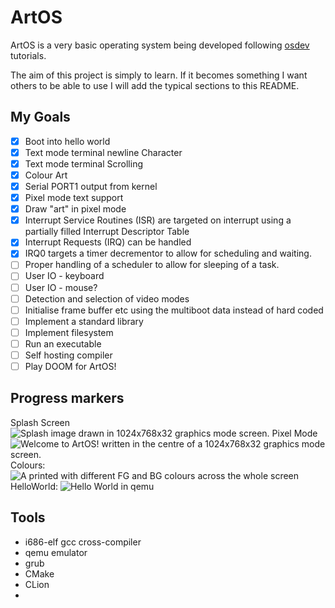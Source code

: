 # ArtOS
ArtOS is a very basic operating system being developed following [osdev](https://wiki.osdev.org/Bare_Bones) tutorials. 

The aim of this project is simply to learn. If it becomes something I want others to be able to use I will add the typical sections to this README.

## My Goals
- [x] Boot into hello world
- [x] Text mode terminal newline Character
- [x] Text mode terminal Scrolling
- [x] Colour Art
- [x] Serial PORT1 output from kernel
- [x] Pixel mode text support
- [x] Draw "art" in pixel mode
- [x] Interrupt Service Routines (ISR) are targeted on interrupt using a partially filled Interrupt Descriptor Table
- [x] Interrupt Requests (IRQ) can be handled
- [x] IRQ0 targets a timer decrementor to allow for scheduling and waiting.
- [ ] Proper handling of a scheduler to allow for sleeping of a task.
- [ ] User IO - keyboard
- [ ] User IO - mouse?
- [ ] Detection and selection of video modes
- [ ] Initialise frame buffer etc using the multiboot data instead of hard coded
- [ ] Implement a standard library
- [ ] Implement filesystem
- [ ] Run an executable
- [ ] Self hosting compiler
- [ ] Play DOOM for ArtOS!

## Progress markers
Splash Screen
![Splash image drawn in 1024x768x32 graphics mode screen.](https://github.com/stupoole/ArtOS/blob/master/res/img/Splash.png?raw=true)
Pixel Mode
![Welcome to ArtOS! written in the centre of a 1024x768x32 graphics mode screen.](https://github.com/stupoole/ArtOS/blob/master/res/img/PixelMode.png?raw=true)
Colours:
![A printed with different FG and BG colours across the whole screen](https://github.com/stupoole/ArtOS/blob/master/res/img/Colours.png?raw=true)
HelloWorld:
![Hello World in qemu](https://github.com/stupoole/ArtOS/blob/master/res/img/HelloWorld.png?raw=true)





## Tools
- i686-elf gcc cross-compiler
- qemu emulator
- grub
- CMake
- CLion
- 
